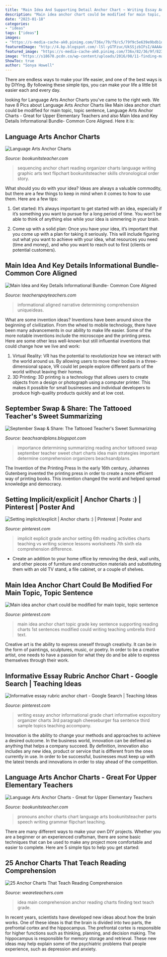 ```yaml
---
title: "Main Idea And Supporting Detail Anchor Chart ~ Writing Essay Anchor Informational Grade Chart Informative Expository Organizer Charts 3rd Paragraph Cheeseburger Fsa Sentence Third Sample Topics Teaching Accompany"
description: "Main idea anchor chart could be modified for main topic, topic sentence"
date: "2023-01-18"
categories:
- "ideas"
tags: ["ideas"]
images:
- "https://s-media-cache-ak0.pinimg.com/736x/79/f9/c5/79f9c5e639e9bdb1df263e96775f3b4e--expository-writing-informational-essay.jpg"
featuredImage: "http://4.bp.blogspot.com/-lSl-yGTFzuc/UkSSjzbIFsI/AAAAAAAADrM/L7EfBsPNlCc/s1600/IMG_4153.jpg"
featured_image: "https://s-media-cache-ak0.pinimg.com/736x/82/36/9f/82369fba4087e4fa7a749383a7f986c9.jpg"
image: "https://s18670.pcdn.co/wp-content/uploads/2016/08/11-finding-main-idea-6.jpg"
ShowToc: true
author: "Sonya Howell"
---
```



There are endless ways to make your life easier, and one of the best ways is by DIYing. By following these simple tips, you can make your life a little bit easier each and every day.

	

		
looking for Language Arts Anchor Charts you've came to the right web. We have 8 Pics about Language Arts Anchor Charts like Main idea anchor chart could be modified for main topic, topic sentence, Language Arts Anchor Charts - Great for Upper Elementary Teachers and also Main Idea and Key Details Informational Bundle- Common Core Aligned. Here it is:
		
    
## Language Arts Anchor Charts

<img loading=lazy src="http://www.bookunitsteacher.com/flipchart/reading/textstructures/sequencingsmall.jpg" onerror="this.onerror=null;this.src='https://tse3.mm.bing.net/th?id=OIP.axUbFk72nW_11AJsX_pcigHaK1&amp;pid=15.1';" alt="Language Arts Anchor Charts">

_Source: bookunitsteacher.com_

>sequencing anchor chart reading organizer charts language writing graphic arts text flipchart bookunitsteacher skills chronological order story. 

	

What should you do with your idea?
Ideas are always a valuable commodity, but there are a few things to keep in mind when it comes to how to use them. Here are a few tips: 
1. Get started: It’s always important to get started with an idea, especially if it’s something you want to pursue for a long period of time. You won’t be able to think of anything else while your idea is simmering in your brain.

2. Come up with a solid plan: Once you have your idea, it’s important that you come up with a plan for taking it seriously. This will include figuring out what you want to achieve with your idea, what resources you need (time and money), and who you want to reach out to first (clients or potential customers). 


    
## Main Idea And Key Details Informational Bundle- Common Core Aligned

<img loading=lazy src="https://ecdn.teacherspayteachers.com/thumbitem/Main-Idea-and-Key-Details-Informational-Bundle-Common-Core-Aligned-064143200-1386715973-1500873611/original-1017408-3.jpg" onerror="this.onerror=null;this.src='https://tse4.mm.bing.net/th?id=OIP.ypU6lcQadbqSgsOmm6Oq7QAAAA&amp;pid=15.1';" alt="Main Idea and Key Details Informational Bundle- Common Core Aligned">

_Source: teacherspayteachers.com_

>informational aligned narrative determining comprehension uniqueideas. 

	

What are some invention ideas?
Inventions have been around since the beginning of civilization. From the wheel to mobile technology, there have been many advancements in our ability to make life easier. Some of the more notable inventions include the microscope and the printing press. Here are some other less well-known but still influential inventions that could change how we live and work:
1) Virtual Reality: VR has the potential to revolutionize how we interact with the world around us. By allowing users to move their bodies in a three-dimensional space, VR could let people explore different parts of the world without leaving their homes.
2) 3D Printing: 3D printing is a technology that allows users to create objects from a design or photograph using a computer printer. This makes it possible for small businesses and individual developers to produce high-quality products quickly and at low cost.

    
## September Swap &amp; Share: The Tattooed Teacher&#039;s Sweet Summarizing

<img loading=lazy src="http://4.bp.blogspot.com/-lSl-yGTFzuc/UkSSjzbIFsI/AAAAAAAADrM/L7EfBsPNlCc/s1600/IMG_4153.jpg" onerror="this.onerror=null;this.src='https://tse3.mm.bing.net/th?id=OIP._1VW7Lp1B8kJfGVCKZcA6AHaJ4&amp;pid=15.1';" alt="September Swap &amp; Share: The Tattooed Teacher&#039;s Sweet Summarizing">

_Source: beachsandplans.blogspot.com_

>importance determining summarizing reading anchor tattooed swap september teacher sweet chart charts idea main strategies important determine comprehension organizers beachsandplans. 

	

The Invention of the Printing Press
In the early 16th century, Johannes Gutenberg invented the printing press in order to create a more efficient way of printing books. This invention changed the world and helped spread knowledge and democracy.

    
## Setting Implicit/explicit | Anchor Charts :) | Pinterest | Poster And

<img loading=lazy src="https://s-media-cache-ak0.pinimg.com/736x/82/36/9f/82369fba4087e4fa7a749383a7f986c9.jpg" onerror="this.onerror=null;this.src='https://tse4.mm.bing.net/th?id=OIP.XYDWrPB_HBkrtxHmJzFZUQHaJ3&amp;pid=15.1';" alt="Setting implicit/explicit | Anchor charts :) | Pinterest | Poster and">

_Source: pinterest.com_

>implicit explicit grade anchor setting 6th reading activities charts teaching vs writing science lessons worksheets 7th sixth ela comprehension difference. 

	

- Create an addition to your home office by removing the desk, wall units, and other pieces of furniture and construction materials and substituting them with an old TV stand, a file cabinet, or a couple of shelves.

    
## Main Idea Anchor Chart Could Be Modified For Main Topic, Topic Sentence

<img loading=lazy src="https://i.pinimg.com/originals/1e/dd/12/1edd12a6178e330eb652db7f43c22390.jpg" onerror="this.onerror=null;this.src='https://tse1.mm.bing.net/th?id=OIP.hV_tL1VXgC3011JQOQiCxAHaJ4&amp;pid=15.1';" alt="Main idea anchor chart could be modified for main topic, topic sentence">

_Source: pinterest.com_

>main idea anchor chart topic grade key sentence supporting reading charts 1st sentences modified could writing teaching umbrella third text. 

	

Creative art is the ability to express oneself through creativity. It can be in the form of paintings, sculptures, music, or poetry. In order to be a creative artist, one needs to have a passion for what they do and be able to express themselves through their work.

    
## Informative Essay Rubric Anchor Chart - Google Search | Teaching Ideas

<img loading=lazy src="https://s-media-cache-ak0.pinimg.com/736x/79/f9/c5/79f9c5e639e9bdb1df263e96775f3b4e--expository-writing-informational-essay.jpg" onerror="this.onerror=null;this.src='https://tse2.mm.bing.net/th?id=OIP.37vOPJkwmGuwj15AcUTKVQHaJ4&amp;pid=15.1';" alt="Informative essay rubric anchor chart - Google Search | Teaching Ideas">

_Source: pinterest.com_

>writing essay anchor informational grade chart informative expository organizer charts 3rd paragraph cheeseburger fsa sentence third sample topics teaching accompany. 

	

Innovation is the ability to change your methods and approaches to achieve a desired outcome. In the business world, innovation can be defined as anything that helps a company succeed. By definition, innovation also includes any new idea, product or service that is different from the ones currently in use. In order to be successful, businesses must keep up with the latest trends and innovations in order to stay ahead of the competition.

    
## Language Arts Anchor Charts - Great For Upper Elementary Teachers

<img loading=lazy src="https://www.bookunitsteacher.com/flipchart/reading/partsofspeech/pronouns.PNG" onerror="this.onerror=null;this.src='https://tse4.mm.bing.net/th?id=OIP.uPl5pa4jHBTFe9Glkmv4YQHaKv&amp;pid=15.1';" alt="Language Arts Anchor Charts - Great for Upper Elementary Teachers">

_Source: bookunitsteacher.com_

>pronouns anchor charts chart language arts bookunitsteacher parts speech writing grammar flipchart teaching. 

	

There are many different ways to make your own DIY projects. Whether you are a beginner or an experienced craftsman, there are some basic techniques that can be used to make any project more comfortable and easier to complete. Here are 5 simple tips to help you get started:

    
## 25 Anchor Charts That Teach Reading Comprehension

<img loading=lazy src="https://s18670.pcdn.co/wp-content/uploads/2016/08/11-finding-main-idea-6.jpg" onerror="this.onerror=null;this.src='https://tse1.mm.bing.net/th?id=OIP.vSIy4718yuzItup4NQKM8QAAAA&amp;pid=15.1';" alt="25 Anchor Charts That Teach Reading Comprehension">

_Source: weareteachers.com_

>idea main comprehension anchor reading charts finding text teach grade. 

	

In recent years, scientists have developed new ideas about how the brain works. One of these ideas is that the brain is divided into two parts, the prefrontal cortex and the hippocampus. The prefrontal cortex is responsible for higher functions such as thinking, planning, and decision making. The hippocampus is responsible for memory storage and retrieval. These new ideas may help explain some of the psychiatric problems that people experience, such as depression and anxiety.

